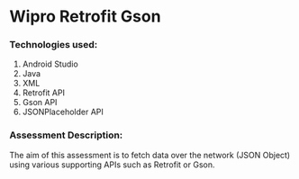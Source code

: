 # Wipro Retrofit Gson

### Technologies used:
1. Android Studio
2. Java
3. XML
4. Retrofit API
5. Gson API
6. JSONPlaceholder API

### Assessment Description:

The aim of this assessment is to fetch data over the network (JSON Object) using various supporting APIs such as Retrofit or Gson.
